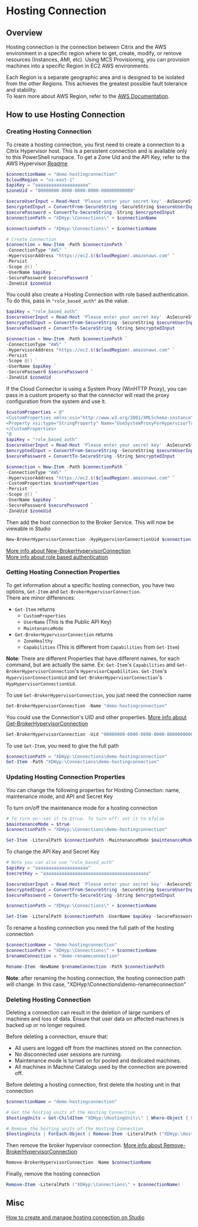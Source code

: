 # Hosting Connection
## Overview
Hosting connection is the connection between Citrix and the AWS environment in a specific region where to get, create, modify, or remove resources (Instances, AMI, etc). Using MCS Provisioning, you can provision machines into a specific Region in EC2 AWS environments. 

Each Region is a separate geographic area and is designed to be isolated from the other Regions. This achieves the greatest possible fault tolerance and stability. <br>
To learn more about AWS Region, refer to the [AWS Documentation](https://docs.aws.amazon.com/AWSEC2/latest/UserGuide/using-regions-availability-zones.html). 

## How to use Hosting Connection

### Creating Hosting Connection
To create a hosting connection, you first need to create a connection to a Citrix Hypervisor host. This is a persistent connection and is available only to this PowerShell runspace. To get a Zone Uid and the API Key, refer to the AWS Hypervisor [Readme](../README.md)
```powershell
$connectionName = "demo-hostingconnection"
$cloudRegion = "us-east-1"
$apiKey = "aaaaaaaaaaaaaaaaaaaa"
$zoneUid = "00000000-0000-0000-0000-000000000000"

$secureUserInput = Read-Host 'Please enter your secret key' -AsSecureString
$encryptedInput = ConvertFrom-SecureString -SecureString $secureUserInput
$securePassword = ConvertTo-SecureString -String $encryptedInput
$connectionPath = "XDHyp:\Connections\" + $connectionName

$connectionPath = "XDHyp:\Connections\" + $connectionName

# Create Connection
$connection = New-Item -Path $connectionPath `
-ConnectionType "AWS" `
-HypervisorAddress "https://ec2.$($cloudRegion).amazonaws.com" `
-Persist `
-Scope @() `
-UserName $apiKey `
-SecurePassword $securePassword `
-ZoneUid $zoneUid
```
You could also create a Hosting Connection with role based authentication. To do this, pass in `"role_based_auth"` as the value.
```powershell
$apiKey = "role_based_auth"
$secureUserInput = Read-Host 'Please enter your secret key' -AsSecureString
$encryptedInput = ConvertFrom-SecureString -SecureString $secureUserInput
$securePassword = ConvertTo-SecureString -String $encryptedInput

$connection = New-Item -Path $connectionPath `
-ConnectionType "AWS" `
-HypervisorAddress "https://ec2.$($cloudRegion).amazonaws.com" `
-Persist `
-Scope @() ` 
-UserName $apiKey `
-SecurePassword $securePassword `
-ZoneUid $zoneUid
```
If the Cloud Connector is using a System Proxy (WinHTTP Proxy), you can pass in a custom property so that the connector will read the proxy configuration from the system and use it.

```powershell
$customProperties = @"
<CustomProperties xmlns:xsi="http://www.w3.org/2001/XMLSchema-instance" xmlns="http://schemas.citrix.com/2014/xd/machinecreation">
<Property xsi:type="StringProperty" Name="UseSystemProxyForHypervisorTrafficOnConnectors" Value="True" />
</CustomProperties>
"@
$apiKey = "role_based_auth"
$secureUserInput = Read-Host 'Please enter your secret key' -AsSecureString
$encryptedInput = ConvertFrom-SecureString -SecureString $secureUserInput
$securePassword = ConvertTo-SecureString -String $encryptedInput

$connection = New-Item -Path $connectionPath `
-ConnectionType "AWS" `
-HypervisorAddress "https://ec2.$($cloudRegion).amazonaws.com" `
-CustomProperties $customProperties `
-Persist `
-Scope @() `
-UserName $apiKey `
-SecurePassword $securePassword `
-ZoneUid $zoneUid
```

Then add the host connection to the Broker Service. This will now be viewable in Studio
```powershell
New-BrokerHypervisorConnection -HypHypervisorConnectionUid $connection.HypervisorConnectionUid
```

[More info about New-BrokerHypervisorConnection](https://developer-docs.citrix.com/en-us/citrix-virtual-apps-desktops-sdk/current-release/broker/new-brokerhypervisorconnection)<br>
[More info about role based authentication](https://docs.citrix.com/en-us/citrix-daas/install-configure/connections/connection-aws#minimal-iam-permissions-policy)

### Getting Hosting Connection Properties
To get information about a specific hosting connection, you have two options, `Get-Item` and `Get-BrokerHypervisorConnection`. <br>
There are minor differences: 
- `Get-Item` returns 
    - `CustomProperties`
    - `UserName` (This is the Public API Key)
    - `MaintenanceMode`
- `Get-BrokerHypervisorConnection` returns 
    - `ZoneHealthy`
    - `Capabilities` (This is different from `Capabilities` from `Get-Item`) 

**Note**: There are different Properties that have different names, for each command, but are actually the same. Ex: `Get-Item`'s `Capabilities` and `Get-BrokerHypervisorConnection`'s `HypervisorCapabilities`. `Get-Item`'s `HypervisorConnectionUid` and `Get-BrokerHypervisorConnection`'s `HypHypervisorConnectionUid`. 

To use `Get-BrokerHypervisorConnection`, you just need the connection name
```powershell
Get-BrokerHypervisorConnection -Name "demo-hostingconnection"
```
You could use the Connection's UID and other properties. [More info about Get-BrokerHypervisorConnection](https://developer-docs.citrix.com/en-us/citrix-virtual-apps-desktops-sdk/current-release/broker/get-brokerhypervisorconnection)
```powershell
Get-BrokerHypervisorConnection -Uid "00000000-0000-0000-0000-000000000000"
```
To use `Get-Item`, you need to give the full path
```powershell
$connectionPath = "XDHyp:\Connections\demo-hostingconnection"
Get-Item -Path "XDHyp:\Connections\demo-hostingconnection"
```

### Updating Hosting Connection Properties
You can change the following properties for Hosting Connection: name, maintenance mode, and API and Secret Key

To turn on/off the maintenance mode for a hosting connection
```powershell
# To turn on: set it to $true. To turn off: set it to $false
$maintenanceMode = $true
$connectionPath = "XDHyp:\Connections\demo-hostingconnection"

Set-Item -LiteralPath $connectionPath -MaintenanceMode $maintenanceMode
```
To change the API Key and Secret Key
```powershell
# Note you can also use "role_based_auth"
$apiKey = "aaaaaaaaaaaaaaaaaaaa"
$secretKey = "aaaaaaaaaaaaaaaaaaaaaaaaaaaaaaaaaaaaaaaa"

$secureUserInput = Read-Host 'Please enter your secret key' -AsSecureString
$encryptedInput = ConvertFrom-SecureString -SecureString $secureUserInput
$securePassword = ConvertTo-SecureString -String $encryptedInput

$connectionPath = "XDHyp:\Connections\" + $connectionName

Set-Item -LiteralPath $connectionPath -UserName $apiKey -SecurePassword $securePassword
```
To rename a hosting connection you need the full path of the hosting connection
```powershell
$connectionName = "demo-hostingconnection"
$connectionPath = "XDHyp:\Connections\" + $connectionName
$renameConnection = "demo-renameconnection"

Rename-Item -NewName $renameConnection -Path $connectionPath
```
**Note**: after renaming the hosting connection, the hosting connection path will change. In this case, "XDHyp:\Connections\demo-renameconnection"

### Deleting Hosting Connection
Deleting a connection can result in the deletion of large numbers of machines and loss of data. Ensure that user data on affected machines is backed up or no longer required.

Before deleting a connection, ensure that:
* All users are logged off from the machines stored on the connection.
* No disconnected user sessions are running.
* Maintenance mode is turned on for pooled and dedicated machines.
* All machines in Machine Catalogs used by the connection are powered off.

Before deleting a hosting connection, first delete the hosting unit in that connection
```powershell
$connectionName = "demo-hostingconnection"

# Get the hosting units of the Hosting Connection
$hostingUnits = Get-ChildItem "XDHyp:\HostingUnits\" | Where-Object { $_.HypervisorConnection.HypervisorConnectionName -eq $connectionName }

# Remove the hosting units of the Hosting Connection
$hostingUnits | ForEach-Object { Remove-Item -LiteralPath ("XDHyp:\HostingUnits\"+ $_.HostingUnitName) -Force }
```
Then remove the broker hypervisor connection. [More info about Remove-BrokerHypervisorConnection](https://developer-docs.citrix.com/en-us/citrix-virtual-apps-desktops-sdk/current-release/broker/remove-brokerhypervisorconnection)
```powershell
Remove-BrokerHypervisorConnection -Name $connectionName
```
Finally, remove the hosting connection
```powershell
Remove-Item -LiteralPath ("XDHyp:\Connections\" + $connectionName)
```

## Misc
[How to create and manage hosting connection on Studio](https://docs.citrix.com/en-us/citrix-virtual-apps-desktops/install-configure/connections)